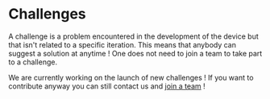 # Challenges

A challenge is a problem encountered in the development of the device but that isn't related to a specific iteration. This means that anybody can suggest a solution at anytime ! One does not need to join a team to take part to a challenge.

We are currently working on the launch of new challenges ! If you want to contribute anyway you can still contact us and [join a team](/howto/teams.md) !



